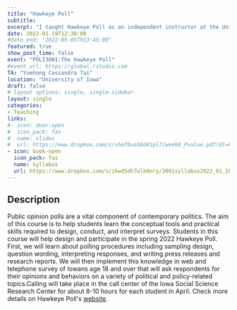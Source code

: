 ```yaml
---
title: "Hawkeye Poll"
subtitle: 
excerpt: "I taught Hawkeye Poll as an independent instructor at the University of Iowa."
date: 2022-01-19T12:30:00
#date_end: "2022-05-05Th13:45:00"
featured: true
show_post_time: false
event: "POLI3001:The Hawkeye Poll"
#event_url: https://global.rstudio.com
TA: "Yuehong Cassandra Tai"
location: "University of Iowa"
draft: false
# layout options: single, single-sidebar
layout: single
categories:
- Teaching
links:
#- icon: door-open
#  icon_pack: fas
#  name: slides
#  url: https://www.dropbox.com/s/vhefbusbbd41pl7/week8_Pvalue.pdf?dl=0 
- icon: book-open
  icon_pack: fas
  name: Syllabus
  url: https://www.dropbox.com/s/ikwd5dh7wlk0nry/3001syllabus2022_01_18.pdf?dl=0
---
```

## Description
Public opinion polls are a vital component of contemporary politics. The aim of this course is to help students learn the conceptual tools and practical skills required to design, conduct, and interpret surveys. Students in this course will help design and participate in the spring 2022 Hawkeye Poll. First, we will learn about polling procedures including sampling design, question wording, interpreting responses, and writing press releases and research reports. We will then implement this knowledge in web and telephone survey of Iowans age 18 and over that will ask respondents for their opinions and behaviors on a variety of political and policy-related topics.Calling will take place in the call center of the Iowa Social Science Research Center for about 8-10 hours for each student in April. Check more details on Hawkeye Poll's [website](https://clas.uiowa.edu/polisci/research/hawkeye-poll). 

